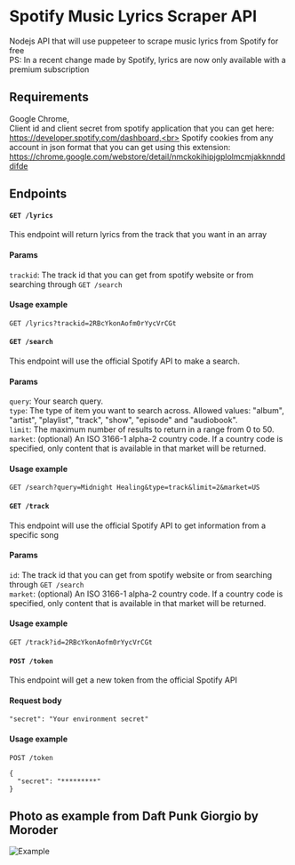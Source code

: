 # Spotify Music Lyrics Scraper API

Nodejs API that will use puppeteer to scrape music lyrics from Spotify for free<br>
PS: In a recent change made by Spotify, lyrics are now only available with a premium subscription

## Requirements

Google Chrome,<br>
Client id and client secret from spotify application that you can get here: https://developer.spotify.com/dashboard,<br>
Spotify cookies from any account in json format that you can get using this extension: https://chrome.google.com/webstore/detail/nmckokihipjgplolmcmjakknndddifde

## Endpoints

#### `GET /lyrics`
This endpoint will return lyrics from the track that you want in an array

#### Params

`trackid`: The track id that you can get from spotify website or from searching through `GET /search`<br>

#### Usage example

```
GET /lyrics?trackid=2RBcYkonAofm0rYycVrCGt
```

#### `GET /search`
This endpoint will use the official Spotify API to make a search.

#### Params

`query`: Your search query.<br>
`type`: The type of item you want to search across. Allowed values: "album", "artist", "playlist", "track", "show", "episode" and "audiobook".<br>
`limit`: The maximum number of results to return in a range from 0 to 50.<br>
`market`: (optional) An ISO 3166-1 alpha-2 country code. If a country code is specified, only content that is available in that market will be returned.

#### Usage example

```
GET /search?query=Midnight Healing&type=track&limit=2&market=US
```

#### `GET /track`
This endpoint will use the official Spotify API to get information from a specific song

#### Params

`id`: The track id that you can get from spotify website or from searching through `GET /search`<br>
`market`: (optional) An ISO 3166-1 alpha-2 country code. If a country code is specified, only content that is available in that market will be returned.

#### Usage example

```
GET /track?id=2RBcYkonAofm0rYycVrCGt
```

#### `POST /token`
This endpoint will get a new token from the official Spotify API

#### Request body

`"secret": "Your environment secret"`

#### Usage example

```
POST /token

{
  "secret": "*********"
}
```

## Photo as example from Daft Punk Giorgio by Moroder

![Example](https://github.com/Bluh7/spotify-lyrics-scraper/assets/94490806/f593d178-aade-4bed-a5b0-54a63b304484)
